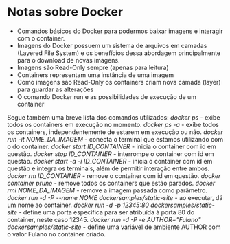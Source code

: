 
# Notas sobre Docker

* Comandos básicos do Docker para podermos baixar imagens e interagir com o container.
* Imagens do Docker possuem um sistema de arquivos em camadas (Layered File System) e os benefícios dessa abordagem principalmente para o download de novas imagens.
* Imagens são Read-Only sempre (apenas para leitura)
* Containers representam uma instância de uma imagem
* Como imagens são Read-Only os containers criam nova camada (layer) para guardar as alterações
* O comando Docker run e as possibilidades de execução de um container

Segue também uma breve lista dos comandos utilizados:
*docker ps* - exibe todos os containers em execução no momento.
*docker ps -a* - exibe todos os containers, independentemente de estarem em execução ou não.
*docker run -it NOME_DA_IMAGEM* - conecta o terminal que estamos utilizando com o do container.
*docker start ID_CONTAINER* - inicia o container com id em questão.
*docker stop ID_CONTAINER* - interrompe o container com id em questão.
*docker start -a -i ID_CONTAINER* - inicia o container com id em questão e integra os terminais, além de permitir interação entre ambos.
*docker rm ID_CONTAINER* - remove o container com id em questão.
*docker container prune* - remove todos os containers que estão parados.
*docker rmi NOME_DA_IMAGEM* - remove a imagem passada como parâmetro.
*docker run -d -P --name NOME dockersamples/static-site* - ao executar, dá um nome ao container.
*docker run -d -p 12345:80 dockersamples/static-site* - define uma porta específica para ser atribuída à porta 80 do container, neste caso 12345.
*docker run -d -P -e AUTHOR="Fulano" dockersamples/static-site* - define uma variável de ambiente AUTHOR com o valor Fulano no container criado.
